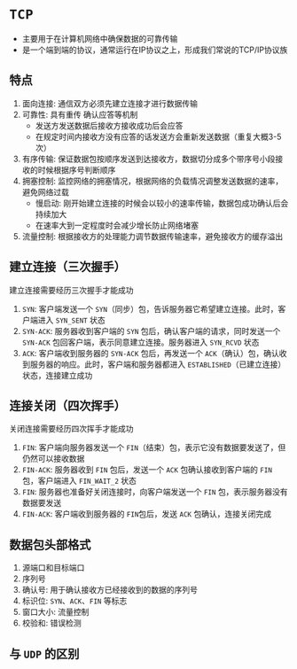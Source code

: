 # `TCP`
- 主要用于在计算机网络中确保数据的可靠传输
- 是一个端到端的协议，通常运行在IP协议之上，形成我们常说的TCP/IP协议族

## 特点
1. 面向连接: 通信双方必须先建立连接才进行数据传输
2. 可靠性: 具有重传 确认应答等机制
   - 发送方发送数据后接收方接收成功后会应答
   - 在规定时间内接收方没有应答的话发送方会重新发送数据（重复大概3-5次）
3. 有序传输: 保证数据包按顺序发送到达接收方，数据切分成多个带序号小段接收的时候根据序号判断顺序
4. 拥塞控制: 监控网络的拥塞情况，根据网络的负载情况调整发送数据的速率，避免网络过载
   - 慢启动: 刚开始建立连接的时候会以较小的速率传输，数据包成功确认后会持续加大
   - 在速率大到一定程度时会减少增长防止网络堵塞
5. 流量控制: 根据接收方的处理能力调节数据传输速率，避免接收方的缓存溢出

## 建立连接（三次握手）
建立连接需要经历三次握手才能成功
1. `SYN`: 客户端发送一个 `SYN`（同步）包，告诉服务器它希望建立连接。此时，客户端进入 `SYN_SENT` 状态
2. `SYN-ACK`: 服务器收到客户端的 `SYN` 包后，确认客户端的请求，同时发送一个 `SYN-ACK` 包回客户端，表示同意建立连接。服务器进入 `SYN_RCVD` 状态
3. `ACK`: 客户端收到服务器的 `SYN-ACK` 包后，再发送一个 `ACK`（确认）包，确认收到服务器的响应。此时，客户端和服务器都进入 `ESTABLISHED`（已建立连接）状态，连接建立成功

## 连接关闭（四次挥手）
关闭连接需要经历四次挥手才能成功
1. `FIN`: 客户端向服务器发送一个 `FIN`（结束）包，表示它没有数据要发送了，但仍然可以接收数据
2. `FIN-ACK`: 服务器收到 `FIN` 包后，发送一个 `ACK` 包确认接收到客户端的 `FIN` 包，客户端进入 `FIN_WAIT_2` 状态
3. `FIN`: 服务器也准备好关闭连接时，向客户端发送一个 `FIN` 包，表示服务器没有数据要发送
4. `FIN-ACK`: 客户端收到服务器的 `FIN`包后，发送 `ACK` 包确认，连接关闭完成

## 数据包头部格式
1. 源端口和目标端口
2. 序列号
3. 确认号: 用于确认接收方已经接收到的数据的序列号
4. 标识位: `SYN`、`ACK`、`FIN` 等标志
5. 窗口大小: 流量控制
6. 校验和: 错误检测

## 与 `UDP` 的区别
